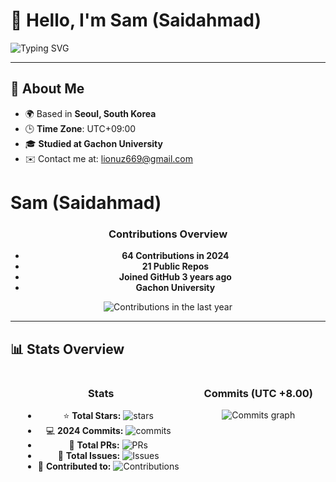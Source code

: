 # 👋 Hello, I'm Sam (Saidahmad)

![Typing SVG](https://readme-typing-svg.herokuapp.com?font=Fira+Code&size=35&pause=1000&color=38C2FF&vCenter=true&width=435&lines=Software+Engineer;Passionate+about+AI;Lifelong+Learner)

---

## 🚀 About Me

- 🌍 Based in **Seoul, South Korea**
- 🕒 **Time Zone**: UTC+09:00
- 🎓 **Studied at Gachon University**
- ✉️ Contact me at: [lionuz669@gmail.com](mailto:lionuz669@gmail.com)

# Sam (Saidahmad)

<div align="center">

### Contributions Overview

- **64 Contributions in 2024**
- **21 Public Repos**
- **Joined GitHub 3 years ago**
- **Gachon University**

![Contributions in the last year](https://github-readme-activity-graph.vercel.app/graph?username=Saidakhmad77&theme=react-dark&hide_border=true)

</div>

---

## 📊 Stats Overview

<div align="center" style="display: flex; justify-content: space-around;">

  <div>
    <h3>Stats</h3>
    <ul>
      <li>⭐ <b>Total Stars:</b> <img src="https://img.shields.io/github/stars/Saidakhmad77?style=social" alt="stars"></li>
      <li>💻 <b>2024 Commits:</b> <img src="https://img.shields.io/github/commit-activity/y/Saidakhmad77?style=flat-square" alt="commits"></li>
      <li>🔀 <b>Total PRs:</b> <img src="https://img.shields.io/github/issues-pr/Saidakhmad77?style=flat-square" alt="PRs"></li>
      <li>🐞 <b>Total Issues:</b> <img src="https://img.shields.io/github/issues/Saidakhmad77?style=flat-square" alt="Issues"></li>
      <li>🌟 <b>Contributed to:</b> <img src="https://img.shields.io/github/contributors/Saidakhmad77?style=flat-square" alt="Contributions"></li>
    </ul>
  </div>
  
  <div>
    <h3>Commits (UTC +8.00)</h3>
    <img src="https://github-readme-streak-stats.herokuapp.com/?user=Saidakhmad77&theme=dark" alt="Commits graph" />
  </div>

</div>
